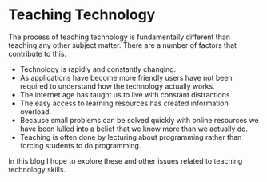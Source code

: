 # Teaching Technology

The process of teaching technology is fundamentally different than teaching any other subject matter. There are a number of factors that contribute to this.

* Technology is rapidly and constantly changing.
* As applications have become more friendly users have not been required to understand how the technology actually works.
* The internet age has taught us to live with constant distractions.
* The easy access to learning resources has created information overload.
* Because small problems can be solved quickly with online resources we have been lulled into a belief that we know more than we actually do.
* Teaching is often done by lecturing about programming rather than forcing students to do programming.

In this blog I hope to explore these and other issues related to teaching technology skills.


